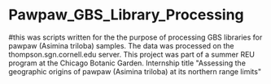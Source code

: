 # Pawpaw_GBS_Library_Processing
#this was scripts written for the the purpose of processing GBS libraries for pawpaw (Asimina triloba) samples. The data was processed on the thompson.sgn.cornell.edu server. This project was part of a summer REU program at the Chicago Botanic Garden. Internship title "Assessing the geographic origins of pawpaw (Asimina triloba) at its northern range limits"
